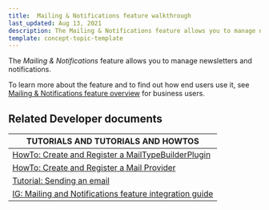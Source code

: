 ```yaml
---
title:  Mailing & Notifications feature walkthrough
last_updated: Aug 13, 2021
description: The Mailing & Notifications feature allows you to manage newsletters and notifications
template: concept-topic-template
---
```


The _Mailing & Notifications_ feature allows you to manage newsletters and notifications.


To learn more about the feature and to find out how end users use it, see [Mailing & Notifications feature overview](/docs/scos/user/features/{{page.version}}/mailing-and-notifications-feature-overview.html) for business users.


## Related Developer documents

 | TUTORIALS AND TUTORIALS AND HOWTOS |
|---------|
| [HowTo: Create and Register a MailTypeBuilderPlugin](/docs/scos/dev/tutorials-and-howtos/howtos/howto-create-and-register-a-mail-type-builder-plugin.html) |
| [HowTo: Create and Register a Mail Provider](/docs/scos/dev/tutorials-and-howtos/howtos/howto-create-and-register-a-mail-provider.html)  |
| [Tutorial: Sending an email](/docs/scos/dev/tutorials-and-howtos/introduction-tutorials/tutorial-sending-an-email.html)  |
| [IG: Mailing and Notifications feature integration guide](/docs/scos/dev/feature-integration-guides/{{site.version}}/mailing-and-notifications-feature-integration.md)|
